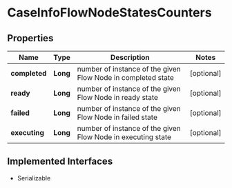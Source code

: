 

# CaseInfoFlowNodeStatesCounters

## Properties

Name | Type | Description | Notes
------------ | ------------- | ------------- | -------------
**completed** | **Long** | number of instance of the given Flow Node in completed state |  [optional]
**ready** | **Long** | number of instance of the given Flow Node in ready state |  [optional]
**failed** | **Long** | number of instance of the given Flow Node in failed state |  [optional]
**executing** | **Long** | number of instance of the given Flow Node in executing state |  [optional]


## Implemented Interfaces

* Serializable


